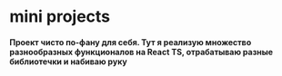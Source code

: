 # mini projects

#### Проект чисто по-фану для себя. Тут я реализую множество разнообразных функционалов на React TS, отрабатываю разные библиотечки и набиваю руку
